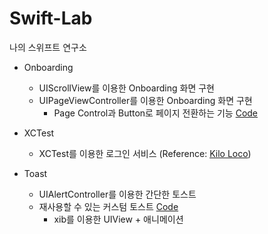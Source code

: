 # Swift-Lab
나의 스위프트 연구소



- Onboarding 
  - UIScrollView를 이용한 Onboarding 화면 구현
  - UIPageViewController를 이용한 Onboarding 화면 구현 
    - Page Control과 Button로 페이지 전환하는 기능 [Code](<https://github.com/jiwonsim/Swift-Lab/tree/master/OnboardingProject/OnboardingProject/usingPageVC%2BPageControl>)



- XCTest 
  - XCTest를 이용한 로그인 서비스 (Reference: [Kilo Loco](https://youtu.be/P-Zow2yVx4o))



- Toast 
  - UIAlertController를 이용한 간단한 토스트 
  - 재사용할 수 있는 커스텀 토스트 [Code](https://github.com/jiwonsim/Swift-Lab/tree/master/Make-Toast/Make-Toast/view)
    - xib를 이용한 UIView + 애니메이션 